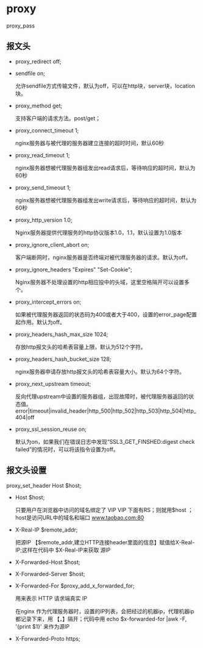 
# proxy

proxy_pass

## 报文头

- proxy_redirect off;

- sendfile on;

    允许sendfile方式传输文件，默认为off，可以在http块，server块，location块。
    
- proxy_method get;

    支持客户端的请求方法。post/get；
    
- proxy_connect_timeout 1;

    nginx服务器与被代理的服务器建立连接的超时时间，默认60秒

- proxy_read_timeout 1;

    nginx服务器想被代理服务器组发出read请求后，等待响应的超时间，默认为60秒

- proxy_send_timeout 1;

    nginx服务器想被代理服务器组发出write请求后，等待响应的超时间，默认为60秒

- proxy_http_version 1.0;

    Nginx服务器提供代理服务的http协议版本1.0，1.1，默认设置为1.0版本

- proxy_ignore_client_abort on;

    客户端断网时，nginx服务器是否终端对被代理服务器的请求。默认为off。

- proxy_ignore_headers "Expires" "Set-Cookie";

    Nginx服务器不处理设置的http相应投中的头域，这里空格隔开可以设置多个。

- proxy_intercept_errors on;

     如果被代理服务器返回的状态码为400或者大于400，设置的error_page配置起作用。默认为off。

- proxy_headers_hash_max_size 1024;

    存放http报文头的哈希表容量上限，默认为512个字符。

- proxy_headers_hash_bucket_size 128;

    nginx服务器申请存放http报文头的哈希表容量大小。默认为64个字符。

- proxy_next_upstream timeout;

    反向代理upstream中设置的服务器组，出现故障时，被代理服务器返回的状态值。error|timeout|invalid_header|http_500|http_502|http_503|http_504|http_404|off

- proxy_ssl_session_reuse on;

    默认为on，如果我们在错误日志中发现“SSL3_GET_FINSHED:digest check failed”的情况时，可以将该指令设置为off。

## 报文头设置

proxy_set_header Host $host;

- Host $host;

    只要用户在浏览器中访问的域名绑定了 VIP VIP 下面有RS；则就用$host ；host是访问URL中的域名和端口  www.taobao.com:80

- X-Real-IP $remote_addr;

    把源IP 【$remote_addr,建立HTTP连接header里面的信息】赋值给X-Real-IP;这样在代码中 $X-Real-IP来获取 源IP

- X-Forwarded-Host $host;

- X-Forwarded-Server $host;

- X-Forwarded-For $proxy_add_x_forwarded_for;

    用来表示 HTTP 请求端真实 IP

    在nginx 作为代理服务器时，设置的IP列表，会把经过的机器ip，代理机器ip都记录下来，用 【，】隔开；代码中用 echo $x-forwarded-for |awk -F, '{print $1}' 来作为源IP

- X-Forwarded-Proto https;
